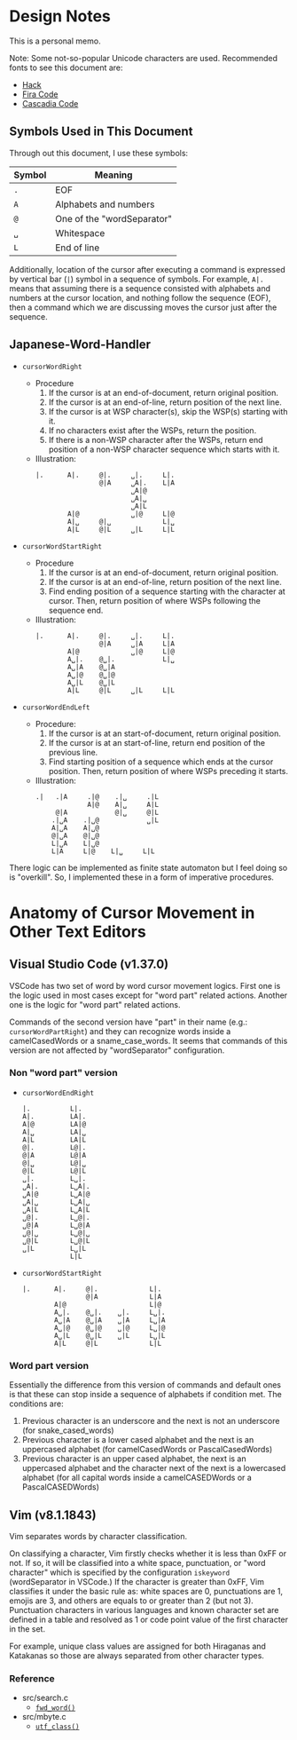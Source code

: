 <!-- markdownlint-disable MD031 -->

# Design Notes

This is a personal memo.

Note: Some not-so-popular Unicode characters are used. Recommended fonts to see
this document are:

- [Hack][hack]
- [Fira Code][fira-code]
- [Cascadia Code][cascadia-code]

## Symbols Used in This Document

Through out this document, I use these symbols:

| Symbol | Meaning                    |
| ------ | -------------------------- |
| `.`    | EOF                        |
| `A`    | Alphabets and numbers      |
| `@`    | One of the "wordSeparator" |
| `␣`    | Whitespace                 |
| `L`    | End of line                |

Additionally, location of the cursor after executing a command is expressed by
vertical bar (`|`) symbol in a sequence of symbols. For example, `A|.` means
that assuming there is a sequence consisted with alphabets and numbers at the
cursor location, and nothing follow the sequence (EOF), then a command which
we are discussing moves the cursor just after the sequence.

## Japanese-Word-Handler

- `cursorWordRight`

  - Procedure
    1. If the cursor is at an end-of-document, return original position.
    2. If the cursor is at an end-of-line, return position of the next line.
    3. If the cursor is at WSP character(s), skip the WSP(s) starting with it.
    4. If no characters exist after the WSPs, return the position.
    5. If there is a non-WSP character after the WSPs, return end position of
       a non-WSP character sequence which starts with it.
  - Illustration:
    ```text
    |.      A|.     @|.     ␣|.     L|.
                    @|A     ␣A|.    L|A
                            ␣A|@
                            ␣A|␣
                            ␣A|L
            A|@             ␣|@     L|@
            A|␣     @|␣             L|␣
            A|L     @|L     ␣|L     L|L
    ```

- `cursorWordStartRight`

  - Procedure
    1. If the cursor is at an end-of-document, return original position.
    2. If the cursor is at an end-of-line, return position of the next line.
    3. Find ending position of a sequence starting with the character at
       cursor. Then, return position of where WSPs following the sequence end.
  - Illustration:
    ```text
    |.      A|.     @|.     ␣|.     L|.
                    @|A     ␣|A     L|A
            A|@             ␣|@     L|@
            A␣|.    @␣|.            L|␣
            A␣|A    @␣|A
            A␣|@    @␣|@
            A␣|L    @␣|L
            A|L     @|L     ␣|L     L|L
    ```

- `cursorWordEndLeft`

  - Procedure:
    1. If the cursor is at an start-of-document, return original position.
    2. If the cursor is at an start-of-line, return end position of the
       previous line.
    3. Find starting position of a sequence which ends at the cursor position.
       Then, return position of where WSPs preceding it starts.
  - Illustration:
    ```text
    .|   .|A     .|@    .|␣     .|L
                 A|@    A|␣     A|L
         @|A            @|␣     @|L
        .|␣A    .|␣@            ␣|L
        A|␣A    A|␣@
        @|␣A    @|␣@
        L|␣A    L|␣@
        L|A     L|@    L|␣     L|L
    ```

There logic can be implemented as finite state automaton but I feel doing so is
"overkill". So, I implemented these in a form of imperative procedures.

# Anatomy of Cursor Movement in Other Text Editors

## Visual Studio Code (v1.37.0)

VSCode has two set of word by word cursor movement logics. First one is the
logic used in most cases except for "word part" related actions. Another one is
the logic for "word part" related actions.

Commands of the second version have "part" in their name (e.g.:
`cursorWordPartRight`) and they can recognize words inside a camelCasedWords
or a sname_case_words. It seems that commands of this version are not affected
by "wordSeparator" configuration.

### Non "word part" version

- `cursorWordEndRight`

  ```text
  |.          L|.
  A|.         LA|.
  A|@         LA|@
  A|␣         LA|␣
  A|L         LA|L
  @|.         L@|.
  @|A         L@|A
  @|␣         L@|␣
  @|L         L@|L
  ␣|.         L␣|.
  ␣A|.        L␣A|.
  ␣A|@        L␣A|@
  ␣A|␣        L␣A|␣
  ␣A|L        L␣A|L
  ␣@|.        L␣@|.
  ␣@|A        L␣@|A
  ␣@|␣        L␣@|␣
  ␣@|L        L␣@|L
  ␣|L         L␣|L
              L|L
  ```

- `cursorWordStartRight`
  ```text
  |.      A|.     @|.             L|.
                  @|A             L|A
          A|@                     L|@
          A␣|.    @␣|.    ␣|.     L␣|.
          A␣|A    @␣|A    ␣|A     L␣|A
          A␣|@    @␣|@    ␣|@     L␣|@
          A␣|L    @␣|L    ␣|L     L␣|L
          A|L     @|L             L|L
  ```

### Word part version

Essentially the difference from this version of commands and default ones is
that these can stop inside a sequence of alphabets if condition met.
The conditions are:

1. Previous character is an underscore and the next is not an underscore
   (for snake_cased_words)
2. Previous character is a lower cased alphabet and the next is an uppercased
   alphabet (for camelCasedWords or PascalCasedWords)
3. Previous character is an upper cased alphabet, the next is an uppercased
   alphabet and the character next of the next is a lowercased alphabet
   (for all capital words inside a camelCASEDWords or a PascalCASEDWords)

## Vim (v8.1.1843)

Vim separates words by character classification.

On classifying a character, Vim firstly checks whether it is less than 0xFF
or not. If so, it will be classified into a white space, punctuation, or
"word character" which is specified by the configuration `iskeyword`
(wordSeparator in VSCode.) If the character is greater than 0xFF, Vim
classifies it under the basic rule as: white spaces are 0, punctuations are 1,
emojis are 3, and others are equals to or greater than 2 (but not 3).
Punctuation characters in various languages and known character set are defined
in a table and resolved as 1 or code point value of the first character in the
set.

For example, unique class values are assigned for both Hiraganas and Katakanas
so those are always separated from other character types.

### Reference

- src/search.c
  - [`fwd_word()`](https://github.com/vim/vim/blob/v8.1.1843/src/search.c#L3050)
- src/mbyte.c
  - [`utf_class()`](https://github.com/vim/vim/blob/v8.1.1843/src/mbyte.c#L2764)

[hack]: https://sourcefoundry.org/hack/
[fira-code]: https://github.com/tonsky/FiraCode
[cascadia-code]: https://github.com/microsoft/cascadia-code
